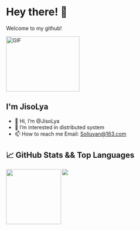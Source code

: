 # Hey there! 👋
Welcome to my github!

<a>
  <img height="150px" width="200px" alt="GIF" src="https://raw.githubusercontent.com/haoruilee/haoruilee/master/pic/pusheencode.gif" />
</a>

## I'm JisoLya

- 👋 Hi, I’m @JisoLya
- 👀 I’m interested in distributed system
- 📫 How to reach me Email: Soliuyan@163.com

## 📈 GitHub Stats && Top Languages
<a>
  <img align="left" height="150px" src="https://github-readme-stats.vercel.app/api?username=JisoLya&hide_title=true&hide_border=true&show_icons=true&include_all_commits=true&line_height=21&bg_color=0,EC6C6C,FFD479,FFFC79,73FA79&theme=graywhite" />
</a>

<a>
  <img align="left" src="https://github-readme-stats.vercel.app/api/top-langs/?username=JisoLya" />
</a>


<!---
JisoLya/JisoLya is a ✨ special ✨ repository because its `README.md` (this file) appears on your GitHub profile.
You can click the Preview link to take a look at your changes.
--->
